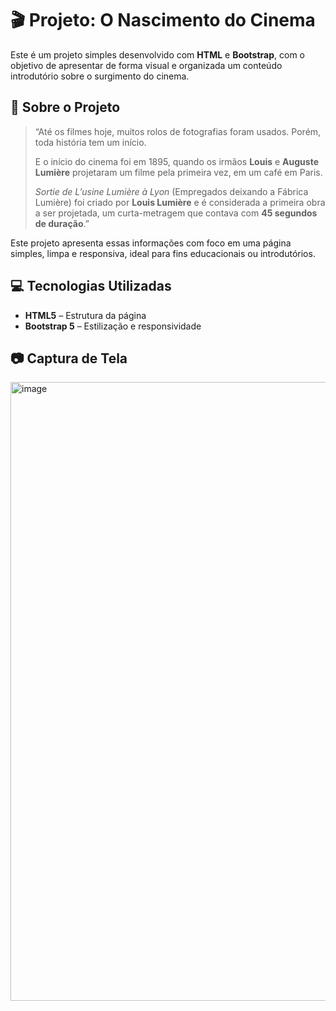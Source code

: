 # 🎬 Projeto: O Nascimento do Cinema

Este é um projeto simples desenvolvido com **HTML** e **Bootstrap**, com o objetivo de apresentar de forma visual e organizada um conteúdo introdutório sobre o surgimento do cinema.

## 📝 Sobre o Projeto

> “Até os filmes hoje, muitos rolos de fotografias foram usados. Porém, toda história tem um início.  
>  
> E o início do cinema foi em 1895, quando os irmãos **Louis** e **Auguste Lumière** projetaram um filme pela primeira vez, em um café em Paris.  
>  
> *Sortie de L’usine Lumière à Lyon* (Empregados deixando a Fábrica Lumière) foi criado por **Louis Lumière** e é considerada a primeira obra a ser projetada, um curta-metragem que contava com **45 segundos de duração**.”

Este projeto apresenta essas informações com foco em uma página simples, limpa e responsiva, ideal para fins educacionais ou introdutórios.

## 💻 Tecnologias Utilizadas

- **HTML5** – Estrutura da página
- **Bootstrap 5** – Estilização e responsividade

## 📷 Captura de Tela

<img width="1867" height="990" alt="image" src="https://github.com/user-attachments/assets/60700c3e-aed0-47ea-b17a-ee6b08fc0232" />

